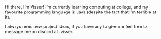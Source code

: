 Hi there, I’m Visser!
I'm currently learning computing at college, and my favourite programming language is Java (despite the fact that I'm terrible at it).

I always need new project ideas, if you have any to give me feel free to message me on discord at .visser.
